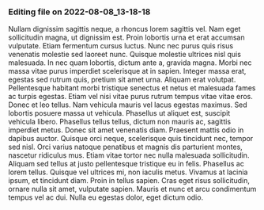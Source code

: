 

### Editing file on 2022-08-08_13-18-18

Nullam dignissim sagittis neque, a rhoncus lorem sagittis vel. Nam eget sollicitudin magna, ut dignissim est. Proin lobortis urna et erat accumsan vulputate. Etiam fermentum cursus luctus. Nunc nec purus quis risus venenatis molestie sed laoreet nunc. Quisque molestie ultrices nisl quis malesuada. In nec quam lobortis, dictum ante a, gravida magna. Morbi nec massa vitae purus imperdiet scelerisque at in sapien. Integer massa erat, egestas sed rutrum quis, pretium sit amet urna. Aliquam erat volutpat. Pellentesque habitant morbi tristique senectus et netus et malesuada fames ac turpis egestas.
Etiam vel nisi vitae purus rutrum tempus vitae vitae eros. Donec et leo tellus. Nam vehicula mauris vel lacus egestas maximus. Sed lobortis posuere massa ut vehicula. Phasellus ut aliquet est, suscipit vehicula libero. Phasellus tellus tellus, dictum non mauris ac, sagittis imperdiet metus. Donec sit amet venenatis diam. Praesent mattis odio in dapibus auctor. Quisque orci neque, scelerisque quis tincidunt nec, tempor sed nisl. Orci varius natoque penatibus et magnis dis parturient montes, nascetur ridiculus mus.
Etiam vitae tortor nec nulla malesuada sollicitudin. Aliquam sed tellus at justo pellentesque tristique eu in felis. Phasellus ac lorem tellus. Quisque vel ultrices mi, non iaculis metus. Vivamus at lacinia ipsum, et tincidunt diam. Proin in tellus sapien. Cras eget risus sollicitudin, ornare nulla sit amet, vulputate sapien. Mauris et nunc et arcu condimentum tempus vel ac dui. Nulla eu egestas dolor, eget dictum odio.


